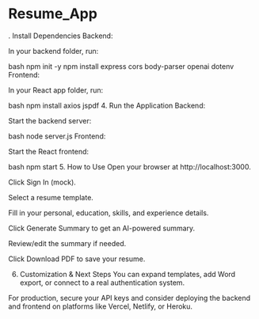 # Resume_App

. Install Dependencies
Backend:

In your backend folder, run:

bash
npm init -y
npm install express cors body-parser openai dotenv
Frontend:

In your React app folder, run:

bash
npm install axios jspdf
4. Run the Application
Backend:

Start the backend server:

bash
node server.js
Frontend:

Start the React frontend:

bash
npm start
5. How to Use
Open your browser at http://localhost:3000.

Click Sign In (mock).

Select a resume template.

Fill in your personal, education, skills, and experience details.

Click Generate Summary to get an AI-powered summary.

Review/edit the summary if needed.

Click Download PDF to save your resume.

6. Customization & Next Steps
You can expand templates, add Word export, or connect to a real authentication system.

For production, secure your API keys and consider deploying the backend and frontend on platforms like Vercel, Netlify, or Heroku.
